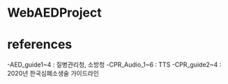 # WebAEDProject

# references
-AED_guide1~4 : 질병관리청, 소방청
-CPR_Audio_1~6 : TTS
-CPR_guide2~4 : 2020년 한국심폐소생술 가이드라인